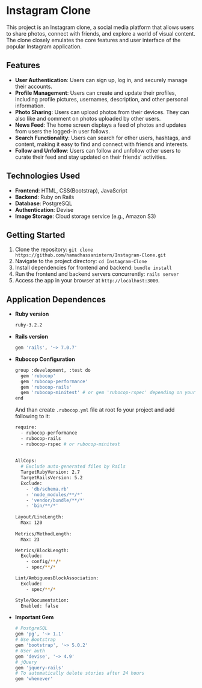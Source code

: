 # Instagram Clone

This project is an Instagram clone, a social media platform that allows users to share photos, connect with friends, and explore a world of visual content. The clone closely emulates the core features and user interface of the popular Instagram application.

## Features

- **User Authentication**: Users can sign up, log in, and securely manage their accounts. 
- **Profile Management**: Users can create and update their profiles, including profile pictures, usernames, description, and other personal information.
- **Photo Sharing**: Users can upload photos from their devices. They can also like and comment on photos uploaded by other users.
- **News Feed**: The home screen displays a feed of photos and updates from users the logged-in user follows. 
- **Search Functionality**: Users can search for other users, hashtags, and content, making it easy to find and connect with friends and interests.
- **Follow and Unfollow**: Users can follow and unfollow other users to curate their feed and stay updated on their friends' activities.

## Technologies Used

- **Frontend**: HTML, CSS(Bootstrap), JavaScript 
- **Backend**: Ruby on Rails
- **Database**: PostgreSQL 
- **Authentication**: Devise
- **Image Storage**: Cloud storage service (e.g., Amazon S3)

## Getting Started

1. Clone the repository: `git clone https://github.com/hamadhassanintern/Instagram-Clone.git`
2. Navigate to the project directory: `cd Instagram-Clone`
3. Install dependencies for frontend and backend: `bundle install`
4. Run the frontend and backend servers concurrently: `rails server`
5. Access the app in your browser at `http://localhost:3000`.

## Application Dependences 

* **Ruby version**

  ```bash
  ruby-3.2.2
  ```

* **Rails version**

  ```bash
  gem 'rails', '~> 7.0.7'
  ```

* **Rubocop Configuration** 

  ```bash
  group :development, :test do
    gem 'rubocop'
    gem 'rubocop-performance'
    gem 'rubocop-rails'
    gem 'rubocop-minitest' # or gem 'rubocop-rspec' depending on your test suite
  end
  ```

  And than create `.rubocop.yml` file at root fo your project and add following to it:

  ```bash
  require: 
    - rubocop-performance
    - rubocop-rails
    - rubocop-rspec # or rubocop-minitest
   
   
  AllCops:
    # Exclude auto-generated files by Rails
    TargetRubyVersion: 2.7
    TargetRailsVersion: 5.2
    Exclude:
      - 'db/schema.rb'
      - 'node_modules/**/*'
      - 'vendor/bundle/**/*'
      - 'bin/**/*'
      
  Layout/LineLength:
    Max: 120
    
  Metrics/MethodLength:
    Max: 23
  
  Metrics/BlockLength:
    Exclude:
      - config/**/*
      - spec/**/*
  
  Lint/AmbiguousBlockAssociation:
    Exclude:
      - spec/**/*
  
  Style/Documentation:
    Enabled: false
  ```

* **Important Gem**

  ```bash
  # PostgreSQL
  gem 'pg', '~> 1.1'
  # Use Bootstrap
  gem 'bootstrap', '~> 5.0.2'
  # User auth
  gem 'devise', '~> 4.9'
  # jQuery
  gem 'jquery-rails'
  # To automatically delete stories after 24 hours
  gem 'whenever'
  
  ```
